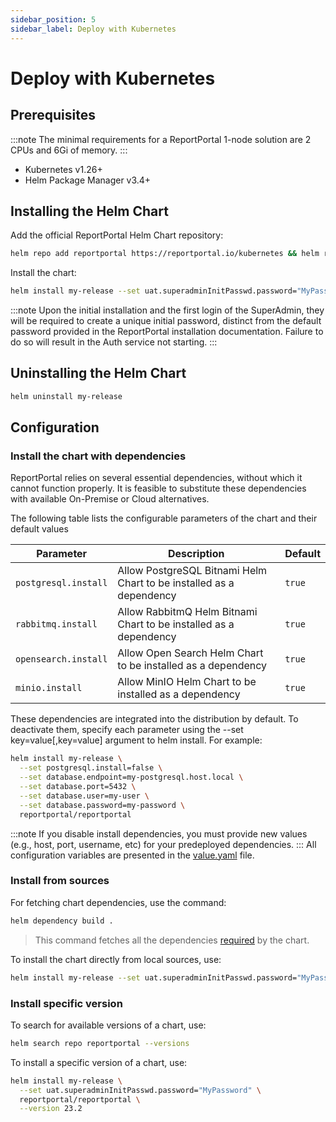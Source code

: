 ```yaml
---
sidebar_position: 5
sidebar_label: Deploy with Kubernetes
---
```


# Deploy with Kubernetes

## Prerequisites

:::note
The minimal requirements for a ReportPortal 1-node solution are 2 CPUs and 6Gi of memory.
:::
* Kubernetes v1.26+
* Helm Package Manager v3.4+

## Installing the Helm Chart

Add the official ReportPortal Helm Chart repository:

```bash
helm repo add reportportal https://reportportal.io/kubernetes && helm repo update reportportal
```

Install the chart:

```bash
helm install my-release --set uat.superadminInitPasswd.password="MyPassword" reportportal/reportportal
```
:::note
Upon the initial installation and the first login of the SuperAdmin, they will be required to create a unique initial password, distinct from the default password provided in the ReportPortal installation documentation. Failure to do so will result in the Auth service not starting.
:::
## Uninstalling the Helm Chart

```bash
helm uninstall my-release 
```

## Configuration

### Install the chart with dependencies

ReportPortal relies on several essential dependencies, without which it cannot function properly. It is feasible to substitute these dependencies with available On-Premise or Cloud alternatives.

The following table lists the configurable parameters of the chart and their default values

|Parameter|Description|Default|
|-|-|-|
|`postgresql.install`|Allow PostgreSQL Bitnami Helm Chart to be installed as a dependency|`true`|
|`rabbitmq.install`|Allow RabbitmQ Helm Bitnami Chart to be installed as a dependency|`true`|
|`opensearch.install`|Allow Open Search Helm Chart to be installed as a dependency|`true`|
|`minio.install`|Allow MinIO Helm Chart to be installed as a dependency|`true`|

These dependencies are integrated into the distribution by default. To deactivate them, specify each parameter using the --set key=value[,key=value] argument to helm install. For example:

```bash
helm install my-release \
  --set postgresql.install=false \
  --set database.endpoint=my-postgresql.host.local \
  --set database.port=5432 \
  --set database.user=my-user \
  --set database.password=my-password \
  reportportal/reportportal
```
:::note
If you disable install dependencies, you must provide new values (e.g., host, port, username, etc) for your predeployed dependencies.
:::
All configuration variables are presented in the [value.yaml](https://github.com/reportportal/kubernetes/blob/master/reportportal/values.yaml) file.

### Install from sources

For fetching chart dependencies, use the command:

```bash
helm dependency build .
```

> This command fetches all the dependencies [required](https://github.com/reportportal/kubernetes/blob/master/reportportal/Chart.yaml) by the chart.

To install the chart directly from local sources, use:


```bash
helm install my-release --set uat.superadminInitPasswd.password="MyPassword" ./reportportal
```

### Install specific version

To search for available versions of a chart, use:

```bash
helm search repo reportportal --versions
```

To install a specific version of a chart, use:

```bash
helm install my-release \
  --set uat.superadminInitPasswd.password="MyPassword" \
  reportportal/reportportal \
  --version 23.2
```

